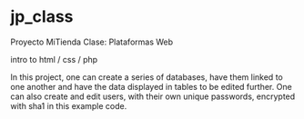 # jp_class

Proyecto MiTienda
Clase: Plataformas Web

intro to html / css /  php

In this project, one can create a series of databases, have them linked to one another and have the data displayed in tables to be edited further. One can also create and edit users, with their own unique passwords, encrypted with sha1 in this example code. 
